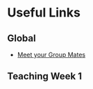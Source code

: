 # Useful Links

## Global
- [Meet your Group Mates](https://intranet.wiut.uz/LearningMaterial/Discussion/Details?ID=705&moduleID=0&way=lm)

## Teaching Week 1